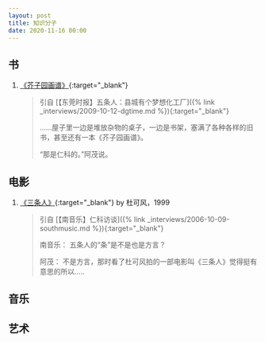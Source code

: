 ```yaml
---
layout: post
title: 知识分子
date: 2020-11-16 00:00
---
```

## 书
1. [《芥子园画谱》](https://book.douban.com/subject/1720487/){:target="_blank"}
    > 引自
    > [【东莞时报】五条人：县城有个梦想化工厂]({% link _interviews/2009-10-12-dgtime.md %}){:target="_blank"}
    >
    > ……屋子里一边是堆放杂物的桌子，一边是书架，塞满了各种各样的旧书，甚至还有一本《芥子园画谱》。
    >
    > “那是仁科的。”阿茂说。

## 电影
1. [《三条人》](https://movie.douban.com/subject/1301950/){:target="_blank"} by 杜可风，1999 
   > 引自
   > [【南音乐】仁科访谈]({% link _interviews/2006-10-09-southmusic.md %}){:target="_blank"}
   > 
   > 南音乐： 五条人的“条”是不是也是方言？
   > 
   > 阿茂： 不是方言，那时看了杜可风拍的一部电影叫《三条人》觉得挺有意思的所以…..

## 音乐

## 艺术
